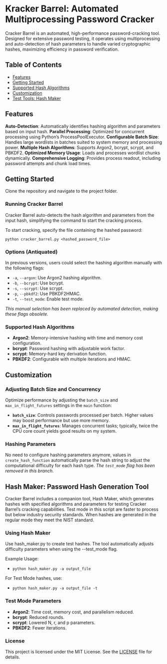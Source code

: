 # Kracker Barrel: Automated Multiprocessing Password Cracker

Cracker Barrel is an automated, high-performance password-cracking tool. Designed for extensive password testing, it operates using multiprocessing and auto-detection of hash parameters to handle varied cryptographic hashes, maximizing efficiency in password verification.

## Table of Contents
- [Features](#features)
- [Getting Started](#getting-started)
- [Supported Hash Algorithms](#supported-hash-algorithms)
- [Customization](#customization)
- [Test Tools: Hash Maker](#hash-maker:-password-hash-generation-tool)

## Features

**Auto-Detection**: Automatically identifies hashing algorithm and parameters based on input hash.
**Parallel Processing**: Optimized for concurrent processing using Python’s ProcessPoolExecutor.
**Configurable Batch Size**: Handles large wordlists in batches suited to system memory and processing power.
**Multiple Hash Algorithms**: Supports Argon2, bcrypt, scrypt, and PBKDF2.
**Optimized Memory Usage**: Loads and processes wordlist chunks dynamically.
**Comprehensive Logging**: Provides process readout, including password attempts and chunk load times.

## Getting Started

Clone the repository and navigate to the project folder.

### Running Cracker Barrel

Cracker Barrel auto-detects the hash algorithm and parameters from the input hash, simplifying the command to start the cracking process. 

To start cracking, specify the file containing the hashed password:

`python cracker_barrel.py <hashed_password_file>`

### Options (Antiquated)

In previous versions, users could select the hashing algorithm manually with the following flags:

- `-a`, `--argon`: Use Argon2 hashing algorithm.
- `-b`, `--bcrypt`: Use bcrypt.
- `-s`, `--scrypt`: Use scrypt.
- `-p`, `--pbkdf2`: Use PBKDF2HMAC.
- `-t`, `--test_mode`: Enable test mode.

*This manual selection has been replaced by automated detection, making these flags obsolete.*

### Supported Hash Algorithms

- **Argon2**: Memory-intensive hashing with time and memory cost configuration.
- **bcrypt**: Password hashing with adjustable work factor.
- **scrypt**: Memory-hard key derivation function.
- **PBKDF2**: Configurable with multiple iterations and HMAC.

## Customization

### Adjusting Batch Size and Concurrency

Optimize performance by adjusting the `batch_size` and `max_in_flight_futures` settings in the `main` function:
- **`batch_size`**: Controls passwords processed per batch. Higher values may boost performance but use more memory.
- **`max_in_flight_futures`**: Manages concurrent tasks; typically, twice the CPU core count yields good results on my system.

### Hashing Parameters

No need to configure hashing parameters anymore, values in `create_hash_function` automatically parse the hash string to adjust the computational difficulty for each hash type. *The `test_mode` flag has been removed in this branch.*

## Hash Maker: Password Hash Generation Tool

Cracker Barrel includes a companion tool, Hash Maker, which generates hashes with specified algorithms and parameters for testing Cracker Barrel’s cracking capabilities. Test mode in this script are faster to process but below industry security standards. When hashes are generated in the regular mode they meet the NIST standard.

### Using Hash Maker

Use hash_maker.py to create test hashes. The tool automatically adjusts difficulty parameters when using the --test_mode flag.

Example Usage:

- `python hash_maker.py -a output_file`

For Test Mode hashes, use:

- `python hash_maker.py -a output_file -t`

### Test Mode Parameters

- **Argon2**: Time cost, memory cost, and parallelism reduced.
- **bcrypt**: Reduced rounds.
- **scrypt**: Lowered N, r, and p parameters.
- **PBKDF2**: Fewer iterations.

### License

This project is licensed under the MIT License. See the [LICENSE](LICENSE) file for details.
